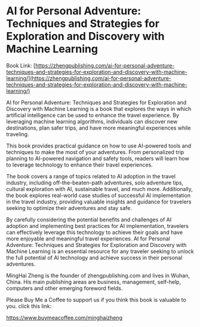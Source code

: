 # AI for Personal Adventure: Techniques and Strategies for Exploration and Discovery with Machine Learning

Book Link: [https://zhengpublishing.com/ai-for-personal-adventure-techniques-and-strategies-for-exploration-and-discovery-with-machine-learning/](https://zhengpublishing.com/ai-for-personal-adventure-techniques-and-strategies-for-exploration-and-discovery-with-machine-learning/)

AI for Personal Adventure: Techniques and Strategies for Exploration and Discovery with Machine Learning is a book that explores the ways in which artificial intelligence can be used to enhance the travel experience. By leveraging machine learning algorithms, individuals can discover new destinations, plan safer trips, and have more meaningful experiences while traveling.

This book provides practical guidance on how to use AI-powered tools and techniques to make the most of your adventures. From personalized trip planning to AI-powered navigation and safety tools, readers will learn how to leverage technology to enhance their travel experiences.

The book covers a range of topics related to AI adoption in the travel industry, including off-the-beaten-path adventures, solo adventure tips, cultural exploration with AI, sustainable travel, and much more. Additionally, the book explores real-world case studies of successful AI implementation in the travel industry, providing valuable insights and guidance for travelers seeking to optimize their adventures and stay safe.

By carefully considering the potential benefits and challenges of AI adoption and implementing best practices for AI implementation, travelers can effectively leverage this technology to achieve their goals and have more enjoyable and meaningful travel experiences. AI for Personal Adventure: Techniques and Strategies for Exploration and Discovery with Machine Learning is an essential resource for any traveler seeking to unlock the full potential of AI technology and achieve success in their personal adventures.

MingHai Zheng is the founder of zhengpublishing.com and lives in Wuhan, China. His main publishing areas are business, management, self-help, computers and other emerging foreword fields.

Please Buy Me a Coffee to support us if you think this book is valuable to you. click this link:

https://www.buymeacoffee.com/minghaizheng

